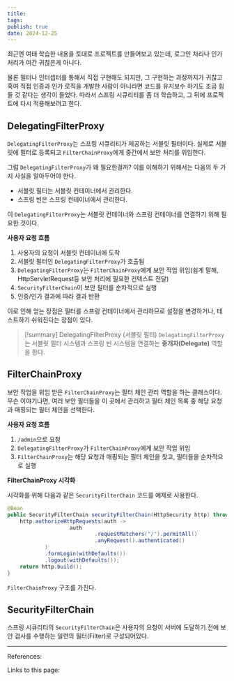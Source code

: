 ```yaml
---
title: 
tags: 
publish: true
date: 2024-12-25
---
```

최근엔 여태 학습한 내용을 토대로 프로젝트를 만들어보고 있는데, 로그인 처리나 인가 처리가 여간 귀찮은게 아니다.

물론 필터나 인터셉터를 통해서 직접 구현해도 되지만, 그 구현하는 과정까지가 귀찮고 혹여 직접 인증과 인가 로직을 개발한 사람이 아니라면 코드를 유지보수 하기도 조금 힘들 것 같다는 생각이 들었다. 따라서 스프링 시큐리티를 좀 더 학습하고, 그 뒤에 프로젝트에 다시 적용해보려고 한다.

## DelegatingFilterProxy
`DelegatingFilterProxy`는 스프링 시큐리티가 제공하는 서블릿 필터이다. 실제로 서블릿에 필터로 등록되고 `FilterChainProxy`에게 중간에서 보안 처리를 위임한다. 

그럼 `DelegatingFilterProxy`가 왜 필요한걸까? 이를 이해하기 위해서는 다음의 두 가지 사실을 알아두어야 한다.

- 서블릿 필터는 서블릿 컨테이너에서 관리한다.
- 스프링 빈은 스프링 컨테이너에서 관리한다.

이 `DelegatingFilterProxy`는 서블릿 컨테이너와 스프링 컨테이너를 연결하기 위해 필요한 것이다.

**사용자 요청 흐름**

1. 사용자의 요청이 서블릿 컨테이너에 도착
2. 서블릿 필터인 `DelegatingFilterProxy`가 호출됨
3. `DelegatingFilterProxy`는 `FilterChainProxy`에게 보안 작업 위임(쉽게 말해, HttpServletRequest등 보안 처리에 필요한 컨텍스트 전달)
4. `SecurityFilterChain`이 보안 필터를 순차적으로 실행
5. 인증/인가 결과에 따라 결과 반환


이로 인해 얻는 장점은 필터를 스프링 컨테이너에서 관리하므로 설정을 변경하거나, 테스트하기 쉬워진다는 장점이 있다.

> [!summary] DelegatingFilterProxy (서블릿 필터)
> `DelegatingFilterProxy`는 서블릿 필터 시스템과 스프링 빈 시스템을 연결하는 **중개자(Delegate)** 역할을 한다.

## FilterChainProxy
보안 작업을 위임 받은 `FilterChainProxy`는 필터 체인 관리 역할을 하는 클래스이다. 무슨 이야기냐면, 여러 보안 필터들을 이 곳에서 관리하고 필터 체인 목록 중 해당 요청과 매핑되는 필터 체인을 선택한다.

**사용자 요청 흐름**

1. `/admin`으로 요청
2. `DelegatingFilterProxy`가 `FilterChainProxy`에게 보안 작업 위임
3. `FilterChainProxy`는 해당 요청과 매핑되는 필터 체인을 찾고, 필터들을 순차적으로 실행

**FilterChainProxy 시각화**

시각화를 위해 다음과 같은 `SecurityFilterChain` 코드를 예제로 사용한다.

```java
@Bean  
public SecurityFilterChain securityFilterChain(HttpSecurity http) throws Exception {  
    http.authorizeHttpRequests(auth ->  
                    auth  
                            .requestMatchers("/").permitAll()  
                            .anyRequest().authenticated()  
            )  
            .formLogin(withDefaults())  
            .logout(withDefaults());  
    return http.build();  
}
```

`FilterChainProxy` 구조를 가진다.



## SecurityFilterChain
스프링 시큐리티의 `SecurityFilterChain`은 사용자의 요청이 서버에 도달하기 전에 보안 검사를 수행하는 일련의 필터(Filter)로 구성되어있다. 

---
References: 

Links to this page: 